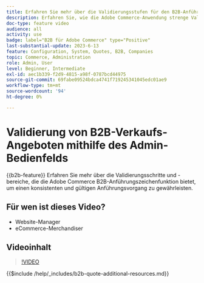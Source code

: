 ```yaml
---
title: Erfahren Sie mehr über die Validierungsstufen für den B2B-Anführungsprozess im Admin Panel
description: Erfahren Sie, wie die Adobe Commerce-Anwendung strenge Validierungsprozesse aufweist.  In diesem Video-Tutorial wird der Validierungsprozess vom Adobe Commerce-Admin-Bedienfeld veranschaulicht, um sicherzustellen, dass das Anführungsverfahren gültig und konsistent ist.
doc-type: feature video
audience: all
activity: use
badge: label="B2B für Adobe Commerce" type="Positive"
last-substantial-update: 2023-6-13
feature: Configuration, System, Quotes, B2B, Companies
topic: Commerce, Administration
role: Admin, User
level: Beginner, Intermediate
exl-id: aec1b339-f2d9-4815-a98f-0787bcd44975
source-git-commit: 69fabe09524bdca4741f719245341045edc01ae9
workflow-type: tm+mt
source-wordcount: '94'
ht-degree: 0%

---
```


# Validierung von B2B-Verkaufs-Angeboten mithilfe des Admin-Bedienfelds

{{b2b-feature}}
Erfahren Sie mehr über die Validierungsschritte und -bereiche, die die Adobe Commerce B2B-Anführungszeichenfunktion bietet, um einen konsistenten und gültigen Anführungsvorgang zu gewährleisten.

## Für wen ist dieses Video?

- Website-Manager
- eCommerce-Merchandiser

## Videoinhalt

>[!VIDEO](https://video.tv.adobe.com/v/3420413?learn=on)

{{$include /help/_includes/b2b-quote-additional-resources.md}}
